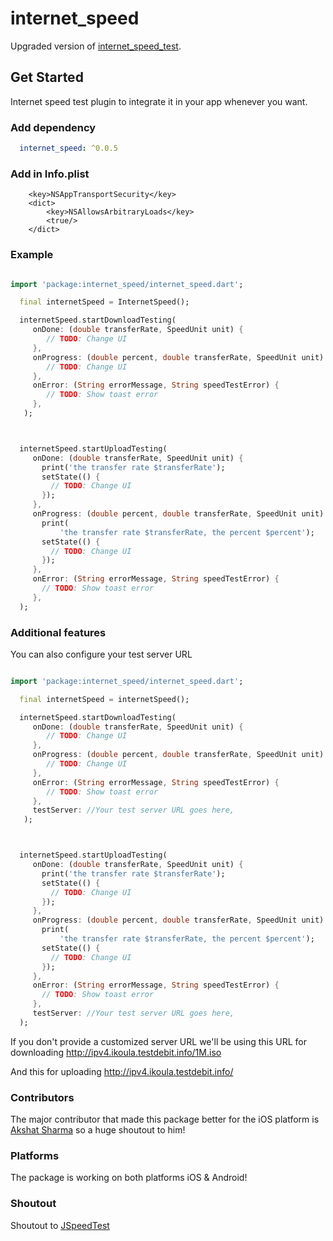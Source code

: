 # internet_speed

Upgraded version of [internet_speed_test](https://pub.dev/packages/internet_speed_test).

## Get Started
Internet speed test plugin to integrate it in your app whenever you want.


### Add dependency

```yaml
  internet_speed: ^0.0.5
```
### Add in Info.plist
```
	<key>NSAppTransportSecurity</key>
	<dict>
		<key>NSAllowsArbitraryLoads</key>
		<true/>
	</dict>
```

### Example

```dart

import 'package:internet_speed/internet_speed.dart';

  final internetSpeed = InternetSpeed();

  internetSpeed.startDownloadTesting(
     onDone: (double transferRate, SpeedUnit unit) {
        // TODO: Change UI
     },
     onProgress: (double percent, double transferRate, SpeedUnit unit) {
        // TODO: Change UI
     },
     onError: (String errorMessage, String speedTestError) {
        // TODO: Show toast error
     },
   );



  internetSpeed.startUploadTesting(
     onDone: (double transferRate, SpeedUnit unit) {
       print('the transfer rate $transferRate');
       setState(() {
         // TODO: Change UI
       });
     },
     onProgress: (double percent, double transferRate, SpeedUnit unit) {
       print(
           'the transfer rate $transferRate, the percent $percent');
       setState(() {
         // TODO: Change UI
       });
     },
     onError: (String errorMessage, String speedTestError) {
       // TODO: Show toast error
     },
  );

```

### Additional features

You can also configure your test server URL

```dart

import 'package:internet_speed/internet_speed.dart';

  final internetSpeed = internetSpeed();

  internetSpeed.startDownloadTesting(
     onDone: (double transferRate, SpeedUnit unit) {
        // TODO: Change UI
     },
     onProgress: (double percent, double transferRate, SpeedUnit unit) {
        // TODO: Change UI
     },
     onError: (String errorMessage, String speedTestError) {
        // TODO: Show toast error
     },
     testServer: //Your test server URL goes here,
   );



  internetSpeed.startUploadTesting(
     onDone: (double transferRate, SpeedUnit unit) {
       print('the transfer rate $transferRate');
       setState(() {
         // TODO: Change UI
       });
     },
     onProgress: (double percent, double transferRate, SpeedUnit unit) {
       print(
           'the transfer rate $transferRate, the percent $percent');
       setState(() {
         // TODO: Change UI
       });
     },
     onError: (String errorMessage, String speedTestError) {
       // TODO: Show toast error
     },
     testServer: //Your test server URL goes here,
  );

```

If you don't provide a customized server URL we'll be using this URL for downloading
http://ipv4.ikoula.testdebit.info/1M.iso

And this for uploading
http://ipv4.ikoula.testdebit.info/


### Contributors

The major contributor that made this package better for the iOS platform is [Akshat Sharma](https://github.com/aks3800) so a huge shoutout to him!

### Platforms

The package is working on both platforms iOS & Android!

### Shoutout

Shoutout to [JSpeedTest](https://github.com/bertrandmartel/speed-test-lib)


